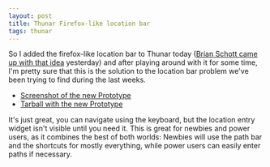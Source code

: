 ```yaml
---
layout: post
title: Thunar Firefox-like location bar
tags: thunar
---
```


So I added the firefox-like location bar to Thunar today (<a href="/2005/03/17/thunar-open-location-ideas">Brian Schott came up with that idea</a> yesterday) and after playing around with it for some time, I'm pretty sure that this is the solution to the location bar problem we've been trying to find during the last weeks.

<ul>
  <li><a href="/images/2005/20050318-thunar-open_location_bar.png">Screenshot of the new Prototype</a></li>
  <li><a href="/files/source/20050318-thunar-open_location_bar.tar.gz">Tarball with the new Prototype</a>
 </li>
</ul>

It's just great, you can navigate using the keyboard, but the location entry widget isn't visible until you need it. This is great for newbies and power users, as it combines the best of both worlds: Newbies will use the path bar and the shortcuts for mostly everything, while power users can easily enter paths if necessary.

